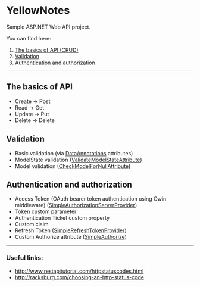 # YellowNotes
Sample ASP.NET Web API project.

You can find here:
1. [The basics of API (CRUD)](#the-basics-of-api)
2. [Validation](#validation)
3. [Authentication and authorization](#authentication-and-authorization)

---

## The basics of API
* Create -> Post
* Read -> Get
* Update -> Put
* Delete -> Delete

## Validation
* Basic validation (via [DataAnnotations](https://msdn.microsoft.com/en-us/library/system.componentmodel.dataannotations.aspx) attributes)
* ModelState validation ([ValidateModelStateAttribute](YellowNotes/YellowNotes.Api/Attributes/ValidateModelStateAttribute.cs))
* Model validation ([CheckModelForNullAttribute](YellowNotes/YellowNotes.Api/Attributes/CheckModelForNullAttribute.cs))

## Authentication and authorization
* Access Token (OAuth bearer token authentication using Owin middleware) ([SimpleAuthorizationServerProvider](YellowNotes/YellowNotes.Api/Providers/SimpleAuthorizationServerProvider.cs))
* Token custom parameter
* Authentication Ticket custom property
* Custom claim
* Refresh Token ([SimpleRefreshTokenProvider](YellowNotes/YellowNotes.Api/Providers/SimpleRefreshTokenProvider.cs))
* Custom Authorize attribute ([SimpleAuthorize](YellowNotes/YellowNotes.Api/Attributes/SimpleAuthorizeAttribute.cs))

---

### Useful links:
* http://www.restapitutorial.com/httpstatuscodes.html
* http://racksburg.com/choosing-an-http-status-code